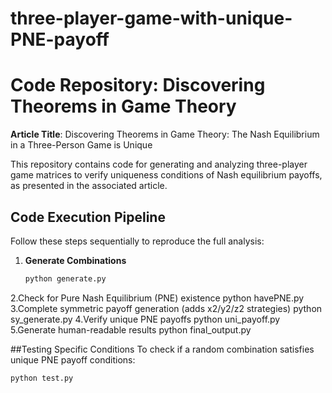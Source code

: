 # three-player-game-with-unique-PNE-payoff
# Code Repository: Discovering Theorems in Game Theory  
**Article Title**: Discovering Theorems in Game Theory: The Nash Equilibrium in a Three-Person Game is Unique  

This repository contains code for generating and analyzing three-player game matrices to verify uniqueness conditions of Nash equilibrium payoffs, as presented in the associated article.

## Code Execution Pipeline  
Follow these steps sequentially to reproduce the full analysis:

1. **Generate Combinations**  
   ```bash
   python generate.py
2.Check for Pure Nash Equilibrium (PNE) existence
   python havePNE.py
3.Complete symmetric payoff generation (adds x2/y2/z2 strategies)
   python sy_generate.py
4.Verify unique PNE payoffs
   python uni_payoff.py
5.Generate human-readable results
   python final_output.py

##Testing Specific Conditions
To check if a random combination satisfies unique PNE payoff conditions:
   ```bash
   python test.py


